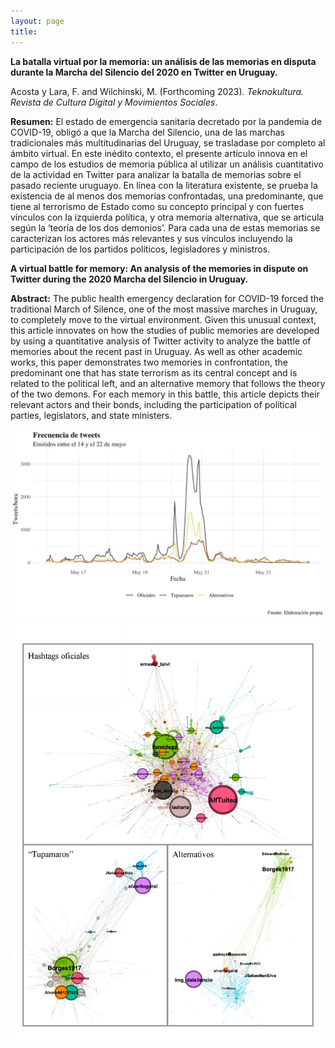 ```yaml
---
layout: page
title:
---
```

**La batalla virtual por la memoria: un análisis de las memorias en disputa durante la Marcha del Silencio del 2020 en Twitter en Uruguay.**

Acosta y Lara, F. and Wilchinski, M. (Forthcoming 2023). 
*Teknokultura. Revista de Cultura Digital y Movimientos Sociales*.

**Resumen:** El estado de emergencia sanitaria decretado por la pandemia de COVID-19, obligó a que la Marcha del Silencio, una de las marchas tradicionales más multitudinarias del Uruguay, se trasladase por completo al ámbito virtual. En este inédito contexto, el presente artículo innova en el campo de los estudios de memoria pública al utilizar un análisis cuantitativo de la actividad en Twitter para analizar la batalla de memorias sobre el pasado reciente uruguayo. En línea con la literatura existente, se prueba la existencia de al menos dos memorias confrontadas, una predominante, que tiene al terrorismo de Estado como su concepto principal y con fuertes vínculos con la izquierda política, y otra memoria alternativa, que se articula según la ‘teoría de los dos demonios’. Para cada una de estas memorias se caracterizan los actores más relevantes y sus vínculos incluyendo la participación de los partidos políticos, legisladores y ministros.

**A virtual battle for memory: An analysis of the memories in dispute on Twitter during the 2020 Marcha del Silencio in Uruguay.**

**Abstract:** The public health emergency declaration for COVID-19 forced the traditional March of Silence, one of the most massive marches in Uruguay, to completely move to the virtual environment. Given this unusual context, this article innovates on how the studies of public memories are developed by using a quantitative analysis of Twitter activity to analyze the battle of memories about the recent past in Uruguay. As well as other academic works, this paper demonstrates two memories in confrontation, the predominant one that has state terrorism as its central concept and is related to the political left, and an alternative memory that follows the theory of the two demons. For each memory in this battle, this article depicts their relevant actors and their bonds, including the participation of political parties, legislators, and state ministers.

![](https://github.com/MarceloWilchinski/marcelowilchinski.github.io/blob/master/images/marcha1.jpg?raw=true)
![](https://github.com/MarceloWilchinski/marcelowilchinski.github.io/blob/master/images/marcha2.jpg?raw=true)
